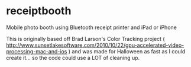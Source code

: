receiptbooth
============

Mobile photo booth using Bluetooth receipt printer and iPad or iPhone

This is originally based off Brad Larson's Color Tracking project ( http://www.sunsetlakesoftware.com/2010/10/22/gpu-accelerated-video-processing-mac-and-ios ) and was made for Halloween as fast as I could create it... so the code could use a LOT of cleaning up. 
